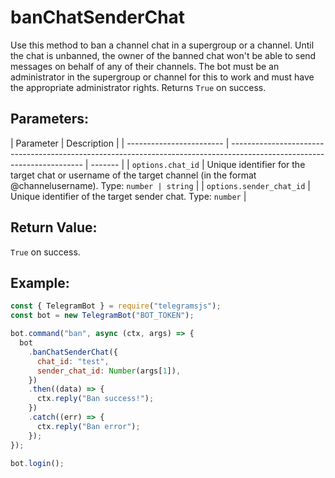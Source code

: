 # banChatSenderChat

Use this method to ban a channel chat in a supergroup or a channel. Until the chat is unbanned, the owner of the banned chat won't be able to send messages on behalf of any of their channels. The bot must be an administrator in the supergroup or channel for this to work and must have the appropriate administrator rights. Returns `True` on success.

## Parameters:

| Parameter                | Description                                                                                                             |
| ------------------------ | ----------------------------------------------------------------------------------------------------------------------- | ------- |
| `options.chat_id`        | Unique identifier for the target chat or username of the target channel (in the format @channelusername). Type: `number | string` |
| `options.sender_chat_id` | Unique identifier of the target sender chat. Type: `number`                                                             |

## Return Value:

`True` on success.

## Example:

```javascript
const { TelegramBot } = require("telegramsjs");
const bot = new TelegramBot("BOT_TOKEN");

bot.command("ban", async (ctx, args) => {
  bot
    .banChatSenderChat({
      chat_id: "test",
      sender_chat_id: Number(args[1]),
    })
    .then((data) => {
      ctx.reply("Ban success!");
    })
    .catch((err) => {
      ctx.reply("Ban error");
    });
});

bot.login();
```
